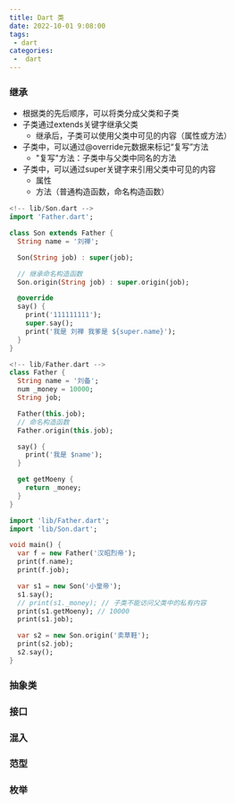 ```yaml
---
title: Dart 类
date: 2022-10-01 9:08:00
tags:
 - dart
categories:
 -  dart
---
```


### 继承
+ 根据类的先后顺序，可以将类分成父类和子类
+ 子类通过extends关键字继承父类
  - 继承后，子类可以使用父类中可见的内容（属性或方法）
+ 子类中，可以通过@override元数据来标记“复写”方法
  - "复写"方法：子类中与父类中同名的方法
+ 子类中，可以通过super关键字来引用父类中可见的内容
  - 属性
  - 方法（普通构造函数，命名构造函数）

```dart
<!-- lib/Son.dart -->
import 'Father.dart';

class Son extends Father {
  String name = '刘禅';

  Son(String job) : super(job);

  // 继承命名构造函数
  Son.origin(String job) : super.origin(job);

  @override
  say() {
    print('111111111');
    super.say();
    print('我是 刘禅 我爹是 ${super.name}');
  }
}
```
```dart
<!-- lib/Father.dart -->
class Father {
  String name = '刘备';
  num _money = 10000;
  String job;

  Father(this.job);
  // 命名构造函数
  Father.origin(this.job);

  say() {
    print('我是 $name');
  }

  get getMoeny {
    return _money;
  }
}
```

```dart
import 'lib/Father.dart';
import 'lib/Son.dart';

void main() {
  var f = new Father('汉昭烈帝');
  print(f.name);
  print(f.job);

  var s1 = new Son('小皇帝');
  s1.say();
  // print(s1._money); // 子类不能访问父类中的私有内容
  print(s1.getMoeny); // 10000
  print(s1.job);

  var s2 = new Son.origin('卖草鞋');
  print(s2.job);
  s2.say();
}
```

### 抽象类
### 接口
### 混入
### 范型
### 枚举